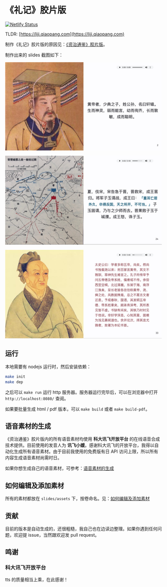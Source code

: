 # 《礼记》胶片版

[![Netlify Status](https://api.netlify.com/api/v1/badges/d04c0d0f-965e-4bc6-95cd-bf78bca2fba7/deploy-status)](https://app.netlify.com/sites/shi-ji/deploys)

TLDR: [https://liji.qiaopang.com](https://liji.qiaopang.com)

制作《礼记》胶片版的原因见：[《资治通鉴》胶片版](https://github.com/tyrchen/tongjian)。

制作出来的 slides 截图如下：

![](assets/snapshots/snapshot1.jpg)

![](assets/snapshots/snapshot2.jpg)

![](assets/snapshots/snapshot3.jpg)


## 运行

本地需要有 nodejs 运行时，然后安装依赖：

```bash
make init
make dep
```

之后可以 `make run` 运行 http 服务器。服务器运行完毕后，可以在浏览器中打开 `http://localhost:8080/` 查阅。

如果要批量生成 html / pdf 版本，可以 `make build` 或者 `make build-pdf`。

## 语音素材的生成

《资治通鉴》胶片版内的所有语音素材均使用 __科大讯飞开放平台__ 的在线语音合成技术提供。目前使用的发音人为 __讯飞小媛__。感谢科大讯飞的开放平台，我得以自动化生成所有语音素材。由于目前我使用的免费版有日 API 访问上限，所以所有内容生成语音素材尚需时日。

如果你想生成自己的语音素材，可参考：[语音素材的生成](https://github.com/tyrchen/tongjian#%E8%AF%AD%E9%9F%B3%E7%B4%A0%E6%9D%90%E7%9A%84%E7%94%9F%E6%88%90)

## 如何编辑及添加素材

所有的素材都放在 `slides/assets` 下，按卷命名。见：[如何编辑及添加素材](https://github.com/tyrchen/tongjian#%E5%A6%82%E4%BD%95%E7%BC%96%E8%BE%91%E5%8F%8A%E6%B7%BB%E5%8A%A0%E7%B4%A0%E6%9D%90)


## 贡献

目前的版本是自动生成的，还很粗糙，我自己也在边读边整理。如果你遇到任何问题，欢迎提 issue，当然跟欢迎发 pull request。


## 鸣谢

### 科大讯飞开放平台

tts 的质量相当上乘，在此感谢！
